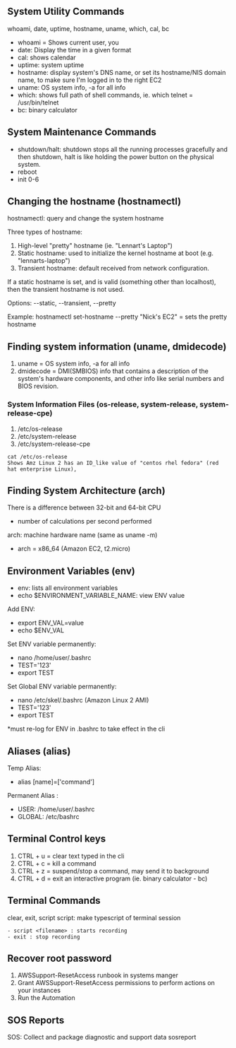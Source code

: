 ## System Utility Commands
whoami, date, uptime, hostname, uname, which, cal, bc
- whoami = Shows current user, you
- date: Display the time in a given format
- cal: shows calendar
- uptime: system uptime
- hostname: display system's DNS name, or set its hostname/NIS domain name, to make sure I'm logged in to the right EC2
- uname: OS system info, -a for all info
- which: shows full path of shell commands, ie. which telnet = /usr/bin/telnet
- bc: binary calculator

## System Maintenance Commands
- shutdown/halt: shutdown stops all the running processes gracefully and then shutdown, halt is like holding the power button on the physical system.
- reboot
- init 0-6

## Changing the hostname (hostnamectl)
hostnamectl: query and change the system hostname

Three types of hostname:
1. High-level "pretty" hostname (ie. "Lennart's Laptop")
2. Static hostname: used to initialize the kernel hostname at boot (e.g. "lennarts-laptop")
3. Transient hostname: default received from network configuration. 

If a static hostname is set, and is valid (something other than localhost), then the transient hostname is not used.

Options:
--static, --transient, --pretty

Example:
hostnamectl set-hostname --pretty "Nick's EC2" = sets the pretty hostname

## Finding system information (uname, dmidecode)
1. uname = OS system info, -a for all info
2. dmidecode = DMI(SMBIOS) info that contains a description of the system's  hardware components, and other info like serial numbers and BIOS revision. 

### System Information Files (os-release, system-release, system-release-cpe)
1. /etc/os-release
2. /etc/system-release
3. /etc/system-release-cpe
```
cat /etc/os-release 
Shows Amz Linux 2 has an ID_like value of "centos rhel fedora" (red hat enterprise Linux), 
```

## Finding System Architecture (arch)
There is a difference between 32-bit and 64-bit CPU
- number of calculations per second performed

arch: machine hardware name (same as uname -m)
- arch = x86_64 (Amazon EC2, t2.micro)

## Environment Variables (env)
- env: lists all environment variables
- echo $ENVIRONMENT_VARIABLE_NAME: view ENV value

Add ENV:
- export ENV_VAL=value
- echo $ENV_VAL

Set ENV variable permanently:
- nano /home/user/.bashrc
- TEST='123'
- export TEST

Set Global ENV variable permanently:
- nano /etc/skel/.bashrc (Amazon Linux 2 AMI)
- TEST='123'
- export TEST

*must re-log for ENV in .bashrc to take effect in the cli 

## Aliases (alias)
Temp Alias:
- alias [name]=['command']

Permanent Alias :
- USER: /home/user/.bashrc
- GLOBAL: /etc/bashrc

## Terminal Control keys
1. CTRL + u = clear text typed in the cli
2. CTRL + c = kill a command
3. CTRL + z = suspend/stop a command, may send it to background
4. CTRL + d = exit an interactive program (ie. binary calculator - bc)

## Terminal Commands
clear, exit, script
script: make typescript of terminal session
```
- script <filename> : starts recording
- exit : stop recording
```
## Recover root password
<!-- https://docs.aws.amazon.com/systems-manager/latest/userguide/automation-ec2reset.html -->
1. AWSSupport-ResetAccess runbook in systems manger
2. Grant AWSSupport-ResetAccess permissions to perform actions on your instances
3. Run the Automation

## SOS Reports
SOS: Collect and package diagnostic and support data 
sosreport

